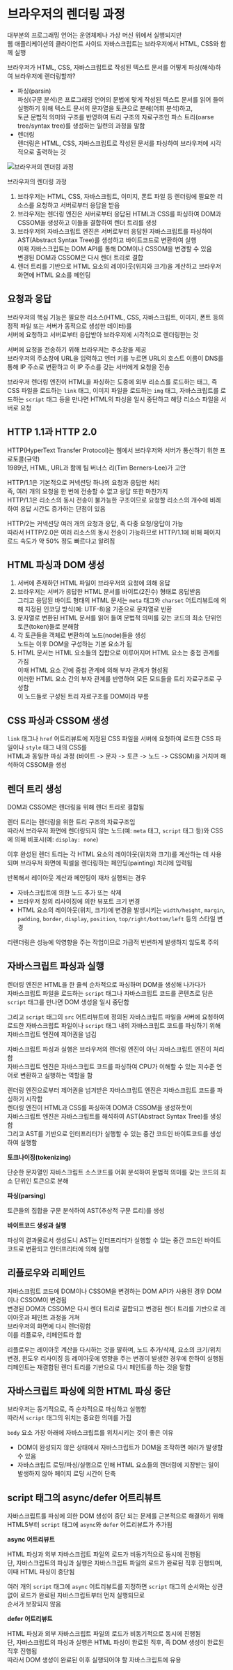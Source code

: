 # 브라우저의 렌더링 과정

대부분의 프로그래밍 언어는 운영체제나 가상 머신 위에서 실행되지만\
웹 애플리케이션의 클라이언트 사이드 자바스크립트는 브라우저에서 HTML, CSS와 함께 실행

브라우저가 HTML, CSS, 자바스크립트로 작성된 텍스트 문서를 어떻게 파싱(해석)하여 브라우저에 렌더링할까?

- 파싱(parsin)\
  파싱(구문 분석)은 프로그래밍 언어의 문법에 맞게 작성된 텍스트 문서를 읽어 들여 실행하기 위해 텍스트 문서의 문자열을 토큰으로 분해(어휘 분석)하고,\
  토큰 문법적 의미와 구조를 반영하여 트리 구조의 자료구조인 파스 트리(oarse tree/syntax tree)를 생성하는 일련의 과정을 말함
- 렌더링\
  렌더링은 HTML, CSS, 자바스크립트로 작성된 문서를 파싱하여 브라우저에 시각적으로 출력하는 것

![브라우저의 렌더링 과정](https://poiemaweb.com/img/client-server.png)

브라우저의 렌더링 과정

1. 브라우저는 HTML, CSS, 자바스크립트, 이미지, 폰트 파일 등 렌더링에 필요한 리소스를 요청하고 서버로부터 응답을 받음
1. 브라우저는 렌더링 엔진은 서버로부터 응답된 HTML과 CSS를 파싱하여 DOM과 CSSOM을 생성하고 이들을 결합하여 렌더 트리를 생성
1. 브라우저의 자바스크립트 엔진은 서버로부터 응답된 자바스크립트를 파싱하여 AST(Abstract Syntax Tree)를 생성하고 바이트코드로 변환하여 실행\
   이때 자바스크립트는 DOM API를 통해 DOM이나 CSSOM을 변경할 수 있음\
   변경된 DOM과 CSSOM은 다시 렌더 트리로 결합
1. 렌더 트리를 기반으로 HTML 요소의 레이아웃(위치와 크기)을 계산하고 브라우저 화면에 HTML 요소를 페인팅

## 요청과 응답

브라우저의 핵심 기능은 필요한 리소스(HTML, CSS, 자바스크립트, 이미지, 폰트 등의 정적 파일 또는 서버가 동적으로 생성한 데이터)를\
서버에 요청하고 서버로부터 응답받아 브라우저에 시각적으로 렌더링한는 것

서버에 요청을 전송하기 위해 브라우저는 주소창을 제공\
브라우저의 주소창에 URL을 입력하고 엔터 키를 누르면 URL의 호스트 이름이 DNS를 통해 IP 주소로 변환하고 이 IP 주소를 갖는 서버에게 요청을 전송

브라우저 렌더링 엔진이 HTML을 파싱하는 도중에 외부 리소스를 로드하는 태그, 즉 CSS 파일을 로드하는 `link` 태그, 이미지 파일을 로드하는 `img` 태그, 자바스크립트를 로드하는 `script` 태그 등을 만나면 HTML의 파싱을 일시 중단하고 해당 리소스 파일을 서버로 요청

## HTTP 1.1과 HTTP 2.0

HTTP(HyperText Transfer Protocol)는 웹에서 브라우저와 서버가 통신하기 위한 프로토콜(규약)\
1989년, HTML, URL과 함께 팀 버너스 리(Tim Berners-Lee)가 고안

HTTP/1.1은 기본적으로 커넥션당 하나의 요청과 응답만 처리\
즉, 여러 개의 요청을 한 번에 전송할 수 없고 응답 또한 마찬가지\
HTTP/1.1은 리소스의 동시 전송이 불가능한 구조이므로 요청할 리소스의 개수에 비례하여 응답 시간도 증가하는 단점이 있음

HTTP/2는 커넥션당 여러 개의 요청과 응답, 즉 다중 요청/응답이 가능\
따라서 HTTP/2.0은 여러 리소스의 동시 전송이 가능하므로 HTTP/1.1에 비해 페이지 로드 속도가 약 50% 정도 빠르다고 알려짐

## HTML 파싱과 DOM 생성

1. 서버에 존재하던 HTML 파일이 브라우저의 요청에 의해 응답
1. 브라우저는 서버가 응답한 HTML 문서를 바이트(2진수) 형태로 응답받음\
   그리고 응답된 바이트 형태의 HTML 문서는 `meta` 태그와 `charset` 어트리뷰트에 의해 지정된 인코딩 방식(예: UTF-8)을 기준으로 문자열로 반환
1. 문자열로 변환된 HTML 문서를 읽어 들여 문법적 의미를 갖는 코드의 최소 단위인 토큰(token)들로 분해함
1. 각 토큰들을 객체로 변환하여 노드(node)들을 생성\
   노드는 이후 DOM을 구성하는 기본 요소가 됨
1. HTML 문서는 HTML 요소들의 집합으로 이루어지며 HTML 요소는 중첩 관계를 가짐\
   이때 HTML 요소 간에 중첩 관계에 의해 부자 관계가 형성됨\
   이러한 HTML 요소 간의 부자 관계를 반영하여 모든 모드들을 트리 자료구조로 구성함\
   이 노드들로 구성된 트리 자료구조를 DOM이라 부름

## CSS 파싱과 CSSOM 생성

`link` 태그나 `href` 어트리뷰트에 지정된 CSS 파일을 서버에 요청하여 로드한 CSS 파일이나 `style` 태그 내의 CSS를\
HTML과 동일한 파싱 과정 (바이트 -> 문자 -> 토큰 -> 노드 -> CSSOM)을 거치며 해석하여 CSSOM을 생성

## 렌더 트리 생성

DOM과 CSSOM은 렌더링을 위해 렌더 트리로 결합됨

렌더 트리는 렌더링을 위한 트리 구조의 자료구조임\
따라서 브라우저 화면에 렌더링되지 않는 노드(예: `meta` 태그, `script` 태그 등)와 CSS에 의해 비표시(예: `display: none`)

이후 완성된 렌더 트리는 각 HTML 요소의 레이아웃(위치와 크기)를 계산하는 데 사용되며 브라우저 화면에 픽셀을 렌더링하는 페인딩(painting) 처리에 입력됨

반복해서 레이아웃 계산과 페인팅이 재차 실행되는 경우

- 자바스크립트에 의한 노드 추가 또는 삭제
- 브라우저 창의 리사이징에 의한 뷰포트 크기 변경
- HTML 요소의 레이아웃(위치, 크기)에 변경을 발생시키는 `width/height`, `margin`, `padding`, `border`, `display`, `position`, `top/right/bottom/left` 등의 스타일 변경

리렌더링은 성능에 악영향을 주는 작업이므로 가급적 빈번하게 발생하지 않도록 주의

## 자바스크립트 파싱과 실행

렌더링 엔진은 HTML을 한 줄씩 순차적으로 파싱하며 DOM을 생성해 나가다가\
자바스크립트 파일을 로드하는 `script` 태그나 자바스크립트 코드를 콘텐츠로 담은 `script` 태그를 만나면 DOM 생성을 일시 중단함

그리고 `script` 태그의 `src` 어트리뷰트에 정의된 자바스크립트 파일을 서버에 요청하여\
로드한 자바스크립트 파일이나 `script` 태그 내의 자바스크립트 코드를 파싱하기 위해 자바스크립트 엔진에 제어권을 넘김

자바스크립트 파싱과 실행은 브라우저의 렌더링 엔진이 아닌 자바스크립트 엔진이 처리함\
자바스크립트 엔진은 자바스크립트 코드를 파싱하여 CPU가 이해할 수 있는 저수준 언어로 변환하고 실행하는 역할을 함

렌더링 엔진으로부터 제어권을 넘겨받은 자바스크립트 엔진은 자바스크립트 코드를 파싱하기 시작함\
렌더링 엔진이 HTML과 CSS를 파싱하여 DOM과 CSSOM을 생성하듯이\
자바스크립트 엔진은 자바스크립트를 해석하여 AST(Abstract Syntax Tree)를 생성함\
그리고 AST를 기반으로 인터프리터가 실행할 수 있는 중간 코드인 바이트코드를 생성하여 실행함

**토크나이징(tokenizing)**

단순한 문자열인 자바스크립트 소스코드를 어휘 분석하여 문법적 의미를 갖는 코드의 최소 단위인 토큰으로 분해

**파싱(parsing)**

토큰들의 집합을 구문 분석하여 AST(추상적 구문 트리)를 생성

**바이트코드 생성과 실행**

파싱의 결과물로서 생성도니 AST는 인터프리터가 실행할 수 있는 중간 코드인 바이트코드로 변환되고 인터프리터에 의해 실행

## 리플로우와 리페인트

자바스크립트 코드에 DOM이나 CSSOM을 변경하는 DOM API가 사용된 경우 DOM이나 CSSOM이 변경됨\
변경된 DOM과 CSSOM은 다시 렌더 트리로 결합되고 변경된 렌더 트리를 기반으로 레이아웃과 페인트 과정을 거쳐\
브라우저의 화면에 다시 렌더링함\
이를 리플로우, 리페인트라 함

리플로우는 레이아웃 계산을 다시하는 것을 말하며, 노드 추가/삭제, 요소의 크기/위치 변경, 윈도우 리사이징 등 레이아웃에 영향을 주는 변경이 발생한 경우에 한하여 실행됨\
리페인트는 재결합된 렌더 트리를 기반으로 다시 페인트를 하는 것을 말함

## 자바스크립트 파싱에 의한 HTML 파싱 중단

브라우저는 동기적으로, 즉 순차적으로 파싱하고 실행함\
따라서 `script` 태그의 위치는 중요한 의미를 가짐

`body` 요소 가장 아래에 자바스크립트를 위치시키는 것이 좋은 이유

- DOM이 완성되지 않은 상태에서 자바스크립트가 DOM을 조작하면 에러가 발생할 수 있음
- 자바스크립트 로딩/파싱/실행으로 인해 HTML 요소들의 렌더링에 지장받는 일이 발생하지 않아 페이지 로딩 시간이 단축

## script 태그의 async/defer 어트리뷰트

자바스크립트를 파싱에 의한 DOM 생성이 중단 되는 문제를 근본적으로 해결하기 위해\
HTML5부터 `script` 태그에 `async`와 `defer` 어트리뷰트가 추가됨

**async 어트리뷰트**

HTML 파싱과 외부 자바스크립트 파일의 로드가 비동기적으로 동시에 진행됨\
단, 자바스크립트의 파싱과 실행은 자바스크립트 파일의 로드가 완료된 직후 진행되며,\
이때 HTML 파싱이 중단됨

여러 개의 `script` 태그에 `async` 어트리뷰트를 지정하면 `script` 태그의 순서와는 상관없이 로드가 완료된 자바스크립트부터 먼저 실행되므로\
순서가 보장되지 않음

**defer 어트리뷰트**

HTML 파싱과 외부 자바스크립트 파일의 로드가 비동기적으로 동시에 진행됨\
단, 자바스크립트의 파싱과 실행은 HTML 파싱이 완료된 직후, 즉 DOM 생성이 완료된 직후 진행됨\
따라서 DOM 생성이 완료된 이후 실행되어야 할 자바스크립트에 유용
